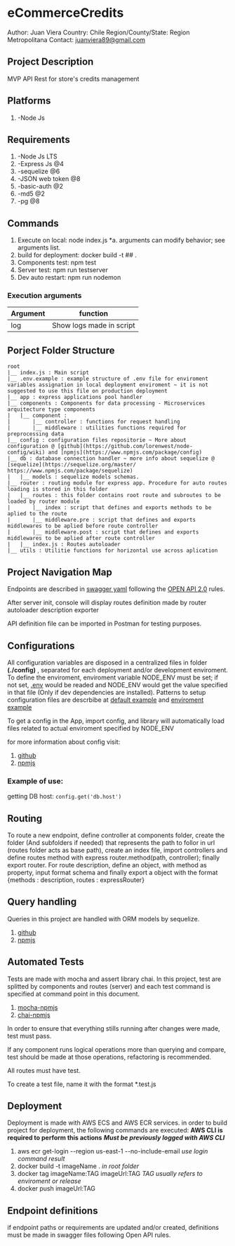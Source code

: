 # eCommerceCredits

   Author: Juan Viera
   Country: Chile
   Region/County/State: Region Metropolitana
   Contact: juanviera89@gmail.com

## Project Description

MVP API Rest for store's credits management

## Platforms

   1. -Node Js

## Requirements

   1. -Node Js LTS
   2. -Express Js @4
   3. -sequelize  @6
   4. -JSON web token @8
   5. -basic-auth @2
   6. -md5 @2
   7. -pg @8

## Commands

  1. Execute on local: node index.js
    *a. arguments can modify behavior; see arguments list.
  2. build for deployment: docker build -t ## . 
  3. Components test: npm test
  4. Server test: npm run testserver
  5. Dev auto restart: npm run nodemon

### Execution arguments

Argument | function
--- | ---
log | Show logs made in script          
## Porject Folder Structure
``` 
root
|__ index.js : Main script 
|__ .env.example : example structure of .env file for enviroment variables assignation in local deployment enviroment ~ it is not suggested to use this file on production deployment
|__ app : express applications pool handler
|__ components : Components for data processing - Microservices arquitecture type components
|   |__ component : 
|       |__ controller : functions for request handling
|       |__ middleware : utilities functions required for preprocessing data
|__ config : configuration files repositorie ~ More about configuration @ [github](https://github.com/lorenwest/node-config/wiki) and [npmjs](https://www.npmjs.com/package/config)
|__ db : database connection handler ~ more info about sequelize @ [sequelize](https://sequelize.org/master/ https://www.npmjs.com/package/sequelize)
|   |__ models : sequelize models schemas. 
|__ router : routing module for express app. Procedure for auto routes loading is stored in this folder
|   |__ routes : this folder contains root route and subroutes to be loaded by router module
|       |__ index : script that defines and exports methods to be aplied to the route
|       |__ middleware.pre : script that defines and exports middlewares to be aplied before route controller
|       |__ middleware.post : script that defines and exports middlewares to be aplied after route controller
|   |__ index.js : Routes autoloader
|__ utils : Utilitie functions for horizontal use across aplication
```

## Project Navigation Map

Endpoints are described in [swagger yaml](./api.yaml) following the [OPEN API 2.0](https://swagger.io/specification/) rules.

After server init, console will display routes definition made by router autoloader description exporter

API definition file can be imported in Postman for testing purposes.

## Configurations

   All configuration variables are disposed in a centralized files in  folder  **(./config)** , separated for each deployment and/or development enviroment. To define the enviroment, enviroment variable NODE_ENV must be set; if not set, [.env](./.env) would be readed and NODE_ENV would get the value specified in that file (Only if dev dependencies are installed). Patterns to setup configuration files are descrbibe at [default example](./config/default.json.example) and [enviroment example](./config/enviroment.json.example)

   To get a config in the App, import config, and library will automatically load files related to actual enviroment specified by NODE_ENV

   for more information about config visit:
   1. [github](https://github.com/lorenwest/node-config/wiki)
   2. [npmjs](https://www.npmjs.com/package/config)

### Example of use:

   getting DB host:
   `config.get('db.host')`

## Routing 

To route a new endpoint, define controller at components folder, create the folder (And subfolders if needed) that represents the path to follor in url (routes folder acts as base path), create an index file, import controllers and define routes method with express router.method(path, controller); finally export router. For route description, define an object, with method as property, input format schema and finally export a object with the format {methods : description, routes : expressRouter} 

## Query handling

Queries in this project are handled with ORM models by sequelize.
   1. [github](https://github.com/sequelize/sequelize)
   2. [npmjs](https://www.npmjs.com/package/sequelize)

## Automated Tests

  Tests are made with mocha and assert library chai. In this project, test are splitted by components and routes (server) and each test command is specified at command point in this document.
  
   1. [mocha-npmjs](https://www.npmjs.com/package/mocha)
   2. [chai-npmjs](https://www.npmjs.com/package/chai)
  
  In order to ensure that everything stills running after changes were made, test must pass.

  If any component runs logical operations more than querying and compare, test should be made at those operations, refactoring is recommended.

  All routes must have test.

  To create a test file, name it with the format *.test.js

## Deployment
Deployment is made with AWS ECS and AWS ECR services.
in order to build project for deployment, the following commands are executed: **AWS CLI is required to perform this actions**
 ***Must be previously logged with AWS CLI***
1. aws ecr get-login --region us-east-1 --no-include-email
   *use login command result*
2. docker build -t imageName .
    *in root folder*
3. docker tag imageName:TAG imageUrl:TAG
    *TAG usually refers to enviroment or release*
4. docker push  imageUrl:TAG

## Endpoint definitions

if endpoint paths or requirements are updated and/or created, definitions must be made in swagger files following Open API rules.